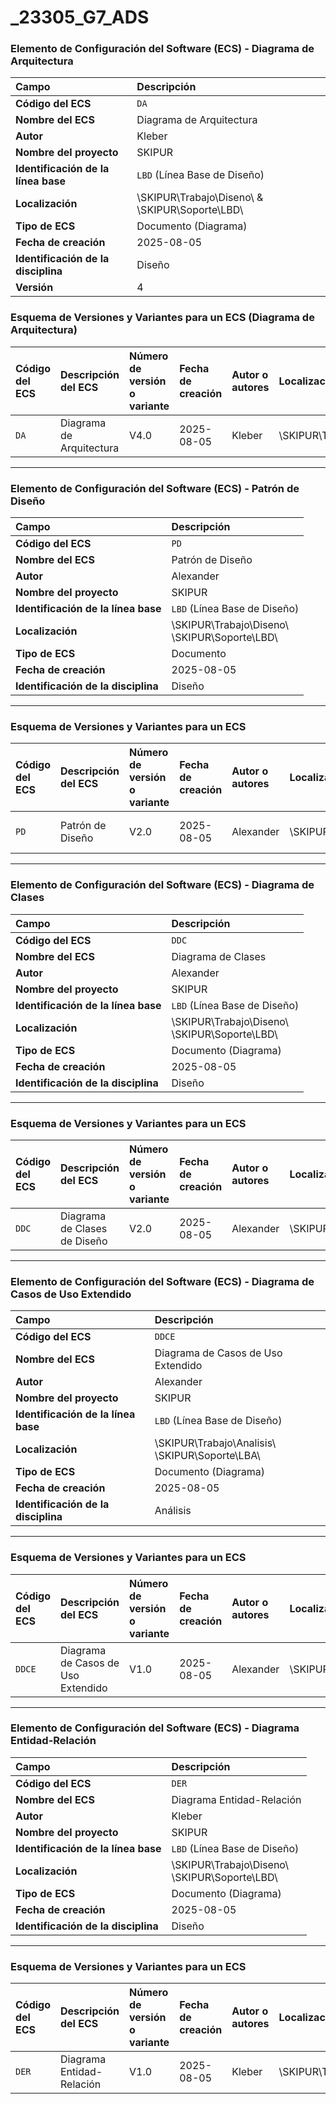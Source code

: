 # _23305_G7_ADS

### Elemento de Configuración del Software (ECS) - Diagrama de Arquitectura

| Campo | Descripción |
| :--- | :--- |
| **Código del ECS** | `DA` |
| **Nombre del ECS** | Diagrama de Arquitectura |
| **Autor** | Kleber |
| **Nombre del proyecto** | SKIPUR |
| **Identificación de la línea base** | `LBD` (Línea Base de Diseño) |
| **Localización** | \\SKIPUR\\Trabajo\\Diseno\\ & \\SKIPUR\\Soporte\\LBD\\ |
| **Tipo de ECS** | Documento (Diagrama) |
| **Fecha de creación** | 2025-08-05 |
| **Identificación de la disciplina** | Diseño |
| **Versión** |4|

### Esquema de Versiones y Variantes para un ECS (Diagrama de Arquitectura) 

| Código del ECS | Descripción del ECS | Número de versión o variante | Fecha de creación | Autor o autores | Localización | Observación | Variante de requisitos de usuario | Variante de plataforma |
| :--- | :--- | :--- | :--- | :--- | :--- | :--- | :--- | :--- |
| `DA` | Diagrama de Arquitectura | V4.0 | 2025-08-05 | Kleber | \\SKIPUR\\Trabajo\\Diseno\\ | Cuarta versión del diagrama. | N/A | N/A |




------------------------------------
### Elemento de Configuración del Software (ECS) - Patrón de Diseño

| Campo | Descripción |
| :--- | :--- |
| **Código del ECS** | `PD` |
| **Nombre del ECS** | Patrón de Diseño |
| **Autor** | Alexander |
| **Nombre del proyecto** | SKIPUR |
| **Identificación de la línea base** | `LBD` (Línea Base de Diseño) |
| **Localización** | \\SKIPUR\\Trabajo\\Diseno\\<br>\\SKIPUR\\Soporte\\LBD\\ |
| **Tipo de ECS** | Documento |
| **Fecha de creación** | 2025-08-05 |
| **Identificación de la disciplina** | Diseño |

---

### Esquema de Versiones y Variantes para un ECS

| Código del ECS | Descripción del ECS | Número de versión o variante | Fecha de creación | Autor o autores | Localización | Observación | Variante de requisitos de usuario | Variante de plataforma |
| :--- | :--- | :--- | :--- | :--- | :--- | :--- | :--- | :--- |
| `PD` | Patrón de Diseño | V2.0 | 2025-08-05 | Alexander | \\SKIPUR\\Trabajo\\Diseno\\ | Segunda versión del documento. | N/A | N/A |

------------------------------------

### Elemento de Configuración del Software (ECS) - Diagrama de Clases

| Campo | Descripción |
| :--- | :--- |
| **Código del ECS** | `DDC` |
| **Nombre del ECS** | Diagrama de Clases |
| **Autor** | Alexander |
| **Nombre del proyecto** | SKIPUR |
| **Identificación de la línea base** | `LBD` (Línea Base de Diseño) |
| **Localización** | \\SKIPUR\\Trabajo\\Diseno\\<br>\\SKIPUR\\Soporte\\LBD\\ |
| **Tipo de ECS** | Documento (Diagrama) |
| **Fecha de creación** | 2025-08-05 |
| **Identificación de la disciplina** | Diseño |

---

### Esquema de Versiones y Variantes para un ECS

| Código del ECS | Descripción del ECS | Número de versión o variante | Fecha de creación | Autor o autores | Localización | Observación | Variante de requisitos de usuario | Variante de plataforma |
| :--- | :--- | :--- | :--- | :--- | :--- | :--- | :--- | :--- |
| `DDC` | Diagrama de Clases de Diseño | V2.0 | 2025-08-05 | Alexander | \\SKIPUR\\Trabajo\\Diseno\\ | Segunda versión del diagrama. | N/A | N/A |




------
### Elemento de Configuración del Software (ECS) - Diagrama de Casos de Uso Extendido

| Campo | Descripción |
| :--- | :--- |
| **Código del ECS** | `DDCE` |
| **Nombre del ECS** | Diagrama de Casos de Uso Extendido |
| **Autor** | Alexander |
| **Nombre del proyecto** | SKIPUR |
| **Identificación de la línea base** | `LBD` (Línea Base de Diseño) |
| **Localización** | \\SKIPUR\\Trabajo\\Analisis\\<br>\\SKIPUR\\Soporte\\LBA\\ |
| **Tipo de ECS** | Documento (Diagrama) |
| **Fecha de creación** | 2025-08-05 |
| **Identificación de la disciplina** | Análisis |

---

### Esquema de Versiones y Variantes para un ECS

| Código del ECS | Descripción del ECS | Número de versión o variante | Fecha de creación | Autor o autores | Localización | Observación | Variante de requisitos de usuario | Variante de plataforma |
| :--- | :--- | :--- | :--- | :--- | :--- | :--- | :--- | :--- |
| `DDCE` | Diagrama de Casos de Uso Extendido | V1.0 | 2025-08-05 | Alexander | \\SKIPUR\\Trabajo\\Analisis\\ | Primera versión del diagrama. | N/A | N/A |


----
### Elemento de Configuración del Software (ECS) - Diagrama Entidad-Relación

| Campo | Descripción |
| :--- | :--- |
| **Código del ECS** | `DER` |
| **Nombre del ECS** | Diagrama Entidad-Relación |
| **Autor** | Kleber |
| **Nombre del proyecto** | SKIPUR |
| **Identificación de la línea base** | `LBD` (Línea Base de Diseño) |
| **Localización** | \\SKIPUR\\Trabajo\\Diseno\\<br>\\SKIPUR\\Soporte\\LBD\\ |
| **Tipo de ECS** | Documento (Diagrama) |
| **Fecha de creación** | 2025-08-05 |
| **Identificación de la disciplina** | Diseño |

---

### Esquema de Versiones y Variantes para un ECS

| Código del ECS | Descripción del ECS | Número de versión o variante | Fecha de creación | Autor o autores | Localización | Observación | Variante de requisitos de usuario | Variante de plataforma |
| :--- | :--- | :--- | :--- | :--- | :--- | :--- | :--- | :--- |
| `DER` | Diagrama Entidad-Relación | V1.0 | 2025-08-05 | Kleber | \\SKIPUR\\Trabajo\\Diseno\\ | Primera versión del diagrama. | N/A | N/A |